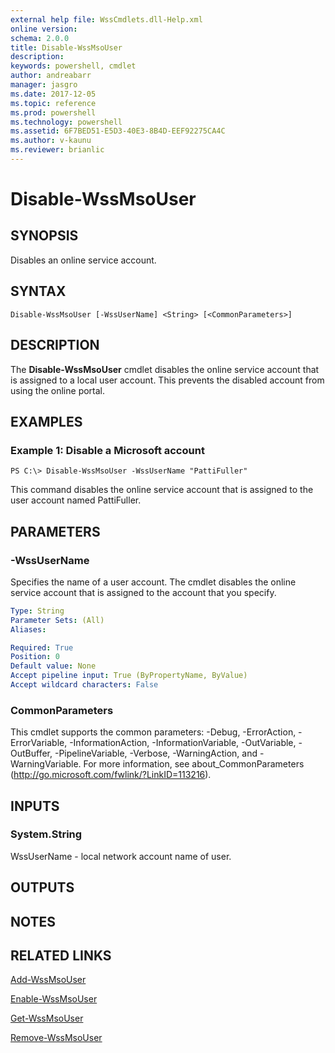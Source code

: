 ```yaml
---
external help file: WssCmdlets.dll-Help.xml
online version: 
schema: 2.0.0
title: Disable-WssMsoUser
description: 
keywords: powershell, cmdlet
author: andreabarr
manager: jasgro
ms.date: 2017-12-05
ms.topic: reference
ms.prod: powershell
ms.technology: powershell
ms.assetid: 6F7BED51-E5D3-40E3-8B4D-EEF92275CA4C
ms.author: v-kaunu
ms.reviewer: brianlic
---
```


# Disable-WssMsoUser

## SYNOPSIS
Disables an online service account.

## SYNTAX

```
Disable-WssMsoUser [-WssUserName] <String> [<CommonParameters>]
```

## DESCRIPTION
The **Disable-WssMsoUser** cmdlet disables the online service account that is assigned to a local user account.
This prevents the disabled account from using the online portal.

## EXAMPLES

### Example 1: Disable a Microsoft account
```
PS C:\> Disable-WssMsoUser -WssUserName "PattiFuller"
```

This command disables the online service account that is assigned to the user account named PattiFuller.

## PARAMETERS

### -WssUserName
Specifies the name of a user account.
The cmdlet disables the online service account that is assigned to the account that you specify.

```yaml
Type: String
Parameter Sets: (All)
Aliases: 

Required: True
Position: 0
Default value: None
Accept pipeline input: True (ByPropertyName, ByValue)
Accept wildcard characters: False
```

### CommonParameters
This cmdlet supports the common parameters: -Debug, -ErrorAction, -ErrorVariable, -InformationAction, -InformationVariable, -OutVariable, -OutBuffer, -PipelineVariable, -Verbose, -WarningAction, and -WarningVariable. For more information, see about_CommonParameters (http://go.microsoft.com/fwlink/?LinkID=113216).

## INPUTS

### System.String
WssUserName - local network account name of user.

## OUTPUTS

## NOTES

## RELATED LINKS

[Add-WssMsoUser](./Add-WssMsoUser.md)

[Enable-WssMsoUser](./Enable-WssMsoUser.md)

[Get-WssMsoUser](./Get-WssMsoUser.md)

[Remove-WssMsoUser](./Remove-WssMsoUser.md)

